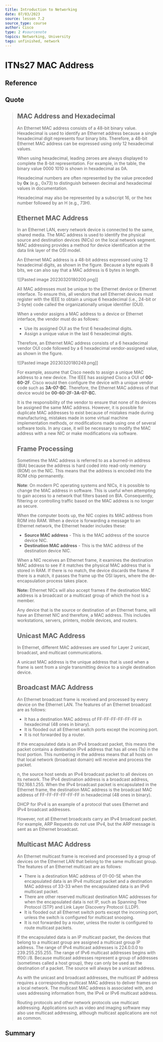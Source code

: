 ```yaml
---
title: Introduction to Networking
date: 07/03/2023
source: lesson 7.2
source_type: course
author: Cisco
type: 2 #sourcenote
topics: Networking, University
tags: unfinished, network
---
```

# ITNs27 MAC Address

## **Reference**
<!-- Where do you got it -->

## **Quote**
> ## MAC Address and Hexadecimal
> An Ethernet MAC address consists of a 48-bit binary value. Hexadecimal is used to identify an Ethernet address because a single hexadecimal digit represents four binary bits. Therefore, a 48-bit Ethernet MAC address can be expressed using only 12 hexadecimal values.
> 
> When using hexadecimal, leading zeroes are always displayed to complete the 8-bit representation. For example, in the table, the binary value 0000 1010 is shown in hexadecimal as 0A.
> 
> Hexadecimal numbers are often represented by the value preceded by **0x** (e.g., 0x73) to distinguish between decimal and hexadecimal values in documentation.
> 
> Hexadecimal may also be represented by a subscript 16, or the hex number followed by an H (e.g., 73H).
> 
> ## Ethernet MAC Address
> In an Ethernet LAN, every network device is connected to the same, shared media. The MAC address is used to identify the physical source and destination devices (NICs) on the local network segment. MAC addressing provides a method for device identification at the data link layer of the OSI model.
> 
> An Ethernet MAC address is a 48-bit address expressed using 12 hexadecimal digits, as shown in the figure. Because a byte equals 8 bits, we can also say that a MAC address is 6 bytes in length.
> 
> ![[Pasted image 20230320180200.png]]
> 
> All MAC addresses must be unique to the Ethernet device or Ethernet interface. To ensure this, all vendors that sell Ethernet devices must register with the IEEE to obtain a unique 6 hexadecimal (i.e., 24-bit or 3-byte) code called the organizationally unique identifier (OUI).
> 
> When a vendor assigns a MAC address to a device or Ethernet interface, the vendor must do as follows:
> 
> -   Use its assigned OUI as the first 6 hexadecimal digits.
> -   Assign a unique value in the last 6 hexadecimal digits.
> 
> Therefore, an Ethernet MAC address consists of a 6 hexadecimal vendor OUI code followed by a 6 hexadecimal vendor-assigned value, as shown in the figure.
> 
> ![[Pasted image 20230320180249.png]]
> 
> For example, assume that Cisco needs to assign a unique MAC address to a new device. The IEEE has assigned Cisco a OUI of **00-60-2F**. Cisco would then configure the device with a unique vendor code such as **3A-07-BC**. Therefore, the Ethernet MAC address of that device would be **00-60-2F-3A-07-BC.**
> 
> It is the responsibility of the vendor to ensure that none of its devices be assigned the same MAC address. However, it is possible for duplicate MAC addresses to exist because of mistakes made during manufacturing, mistakes made in some virtual machine implementation methods, or modifications made using one of several software tools. In any case, it will be necessary to modify the MAC address with a new NIC or make modifications via software.
> 
> ## Frame Processing
> Sometimes the MAC address is referred to as a burned-in address (BIA) because the address is hard coded into read-only memory (ROM) on the NIC. This means that the address is encoded into the ROM chip permanently.
> 
> **Note**: On modern PC operating systems and NICs, it is possible to change the MAC address in software. This is useful when attempting to gain access to a network that filters based on BIA. Consequently, filtering or controlling traffic based on the MAC address is no longer as secure.
> 
> When the computer boots up, the NIC copies its MAC address from ROM into RAM. When a device is forwarding a message to an Ethernet network, the Ethernet header includes these:
> 
> -   **Source MAC address** - This is the MAC address of the source device NIC.
> -   **Destination MAC address** - This is the MAC address of the destination device NIC.
> 
> When a NIC receives an Ethernet frame, it examines the destination MAC address to see if it matches the physical MAC address that is stored in RAM. If there is no match, the device discards the frame. If there is a match, it passes the frame up the OSI layers, where the de-encapsulation process takes place.
> 
> **Note:** Ethernet NICs will also accept frames if the destination MAC address is a broadcast or a multicast group of which the host is a member.
> 
> Any device that is the source or destination of an Ethernet frame, will have an Ethernet NIC and therefore, a MAC address. This includes workstations, servers, printers, mobile devices, and routers.
> 
> ## Unicast MAC Address
> In Ethernet, different MAC addresses are used for Layer 2 unicast, broadcast, and multicast communications.
> 
> A unicast MAC address is the unique address that is used when a frame is sent from a single transmitting device to a single destination device.
> 
> ## Broadcast MAC Address
> 
> An Ethernet broadcast frame is received and processed by every device on the Ethernet LAN. The features of an Ethernet broadcast are as follows:
> 
> -   It has a destination MAC address of FF-FF-FF-FF-FF-FF in hexadecimal (48 ones in binary).
> -   It is flooded out all Ethernet switch ports except the incoming port.
> -   It is not forwarded by a router.
> 
> If the encapsulated data is an IPv4 broadcast packet, this means the packet contains a destination IPv4 address that has all ones (1s) in the host portion. This numbering in the address means that all hosts on that local network (broadcast domain) will receive and process the packet.
> 
> n, the source host sends an IPv4 broadcast packet to all devices on its network. The IPv4 destination address is a broadcast address, 192.168.1.255. When the IPv4 broadcast packet is encapsulated in the Ethernet frame, the destination MAC address is the broadcast MAC address of FF-FF-FF-FF-FF-FF in hexadecimal (48 ones in binary).
> 
> DHCP for IPv4 is an example of a protocol that uses Ethernet and IPv4 broadcast addresses.
> 
> However, not all Ethernet broadcasts carry an IPv4 broadcast packet. For example, ARP Requests do not use IPv4, but the ARP message is sent as an Ethernet broadcast.
> 
> 
> ## Multicast MAC Address
> An Ethernet multicast frame is received and processed by a group of devices on the Ethernet LAN that belong to the same multicast group. The features of an Ethernet multicast are as follows:
> 
> -   There is a destination MAC address of 01-00-5E when the encapsulated data is an IPv4 multicast packet and a destination MAC address of 33-33 when the encapsulated data is an IPv6 multicast packet.
> -   There are other reserved multicast destination MAC addresses for when the encapsulated data is not IP, such as Spanning Tree Protocol (STP) and Link Layer Discovery Protocol (LLDP).
> -   It is flooded out all Ethernet switch ports except the incoming port, unless the switch is configured for multicast snooping.
> -   It is not forwarded by a router, unless the router is configured to route multicast packets.
> 
> If the encapsulated data is an IP multicast packet, the devices that belong to a multicast group are assigned a multicast group IP address. The range of IPv4 multicast addresses is 224.0.0.0 to 239.255.255.255. The range of IPv6 multicast addresses begins with ff00::/8. Because multicast addresses represent a group of addresses (sometimes called a host group), they can only be used as the destination of a packet. The source will always be a unicast address.
> 
> As with the unicast and broadcast addresses, the multicast IP address requires a corresponding multicast MAC address to deliver frames on a local network. The multicast MAC address is associated with, and uses addressing information from, the IPv4 or IPv6 multicast address.
> 
> Routing protocols and other network protocols use multicast addressing. Applications such as video and imaging software may also use multicast addressing, although multicast applications are not as common.

## **Summary**
<!-- try to apply the method of the question and the answer, if there is more than one idea, then make a single note or sub note from each idea -->